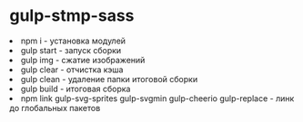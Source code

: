 <h1>gulp-stmp-sass</h1>
<li>npm i - установка модулей</li>
<li>gulp start - запуск сборки</li>
<li>gulp img - cжатие изображений</li>
<li>gulp clear - отчистка кэша</li>
<li>gulp clean - удаление папки итоговой сборки</li>
<li>gulp build - итоговая сборка</li>
<li>npm link gulp-svg-sprites gulp-svgmin gulp-cheerio gulp-replace - линк до глобальных пакетов</li>
